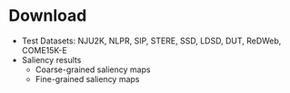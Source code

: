 # Download
- Test Datasets: NJU2K, NLPR, SIP, STERE, SSD, LDSD, DUT, ReDWeb, COME15K-E
- Saliency results
	- Coarse-grained saliency maps
	- Fine-grained saliency maps
